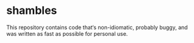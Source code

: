 # shambles
This repository contains code that‘s non-idiomatic, probably buggy, and was written as fast as possible for personal use. 
